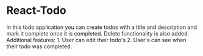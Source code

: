 # React-Todo
In this todo application you can create todos with a title and description and mark it complete once it is completed. Delete functionality is also added. 
Additional features: 1. User can edit their todo's
                     2. User's can see when their todo was completed.
